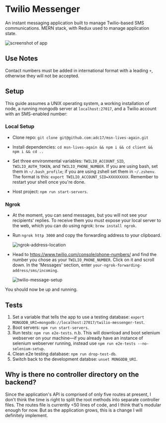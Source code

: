 # Twilio Messenger

An instant messaging application built to manage Twilio-based SMS communications. MERN stack, with Redux used to manage application state.

![screenshot of app](http://i.imgur.com/xiJaSKH.png)

## Use Notes

Contact numbers must be added in international format with a leading `+`, otherwise they will not be accepted.

## Setup

This guide assumes a UNIX operating system, a working installation of node, a running mongodb server at `localhost:27017`, and a Twilio account with an SMS-enabled number:

### Local Setup

* Clone repo: `git clone git@github.com:adc17/msn-lives-again.git`
* Install dependencies: `cd msn-lives-again && npm i && cd client && npm i && cd ..`


* Set three environmental variables: `TWILIO_ACCOUNT_SID`, `TWILIO_AUTH_TOKEN`, and `TWILIO_PHONE_NUMBER`. If you are using bash, set them in `~/.bash_profile`; if you are using zshell set them in `~/.zshenv`. The format is this: `export TWILIO_ACCOUNT_SID=XXXXXXXXX`. Remember to restart your shell once you're done.
* Host project: `npm run start-servers`.

### Ngrok

* At the moment, you can send messages, but you will not see your recipients' replies. To receive them you must expose your local server to the web, which you can do using ngrok: `brew install ngrok`.

* Run `ngrok http 3000` and copy the forwarding address to your clipboard.

  ![ngrok-address-location](http://i.imgur.com/BJLDsJ4.png)

* Head to https://www.twilio.com/console/phone-numbers/ and find the number you chose as your `TWILIO_PHONE_NUMBER`. Click on it and scroll down. In the 'Messages' section, enter `your-ngrok-forwarding-address/sms/incoming`.

  ![twilio-message-setup](http://i.imgur.com/7QQeWjM.png)

You should now be up and running.

## Tests

1. Set a variable that tells the app to use a testing database: `export MONGODB_URI=mongodb://localhost:27017/twilio-messenger-test`.
2. Boot servers: `npm run start-servers`.
3. Run tests: `npm run e2e-tests`. n.b. This will download and boot selenium webserver on your machine—if you already have an instance of selenium webserver running, instead use `npm run e2e-tests --no-selenium-setup`.
4. Clean e2e testing database: `npm run drop-test-db`.
5. Switch back to the development databse: `unset MONGODB_URI`.

## Why is there no controller directory on the backend?

Since the application's API is comprised of only five routes at present, I don't think the time is right to split the root methods into separate controller files. The routes file is currently <50 lines of code, and I think that's modular enough for now. But as the application grows, this is a change I will definitely implement.